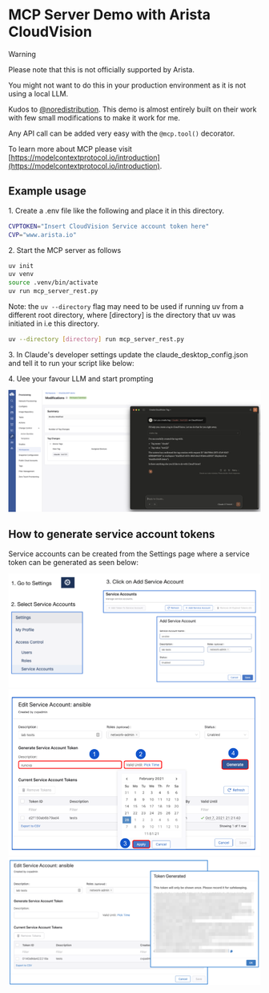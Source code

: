 # MCP Server Demo with Arista CloudVision

> [!WARNING]
> Please note that this is not officially supported by Arista.
>
> You might not want to do this in your production environment as it is not using a local LLM.
>


Kudos to [@noredistribution](https://github.com/noredistribution). This demo is almost entirely built on their work with few small modifications to make it work for me.

Any API call can be added very easy with the `@mcp.tool()` decorator.

To learn more about MCP please visit [https://modelcontextprotocol.io/introduction](https://modelcontextprotocol.io/introduction).

## Example usage

1\. Create a .env file like the following and place it in this directory.

```bash
CVPTOKEN="Insert CloudVision Service account token here"
CVP="www.arista.io"
```

2\. Start the MCP server as follows 

````bash 
uv init
uv venv
source .venv/bin/activate
uv run mcp_server_rest.py
```` 

Note: the `uv --directory` flag may need to be used if running uv from a different root directory, where [directory] is the directory that uv was initiated in i.e this directory.

```bash
uv --directory [directory] run mcp_server_rest.py
```


3\. In Claude's developer settings update the claude_desktop_config.json and tell it to run your script like below:


4\. Uee your favour LLM and start prompting

![creattag](./media/createtag.png)

## How to generate service account tokens

Service accounts can be created from the Settings page where a service token can be generated as seen below:

![serviceaccount1](./media/serviceaccount1.png)
![serviceaccount2](./media/serviceaccount2.png)
![serviceaccount3](./media/serviceaccount3.png)
